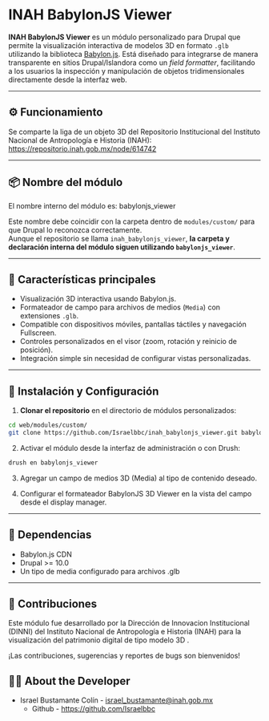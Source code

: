 # INAH BabylonJS Viewer

**INAH BabylonJS Viewer** es un módulo personalizado para Drupal que permite la visualización interactiva de modelos 3D en formato `.glb` utilizando la biblioteca [Babylon.js](https://www.babylonjs.com/). Está diseñado para integrarse de manera transparente en sitios Drupal/Islandora como un *field formatter*, facilitando a los usuarios la inspección y manipulación de objetos tridimensionales directamente desde la interfaz web.

---

## ⚙️ Funcionamiento

Se comparte la liga de un objeto 3D del Repositorio Institucional del Instituto Nacional de Antropología e Historia (INAH):
	https://repositorio.inah.gob.mx/node/614742

---

## 📦 Nombre del módulo

El nombre interno del módulo es: babylonjs_viewer 

Este nombre debe coincidir con la carpeta dentro de `modules/custom/` para que Drupal lo reconozca correctamente.  
Aunque el repositorio se llama `inah_babylonjs_viewer`, **la carpeta y declaración interna del módulo siguen utilizando `babylonjs_viewer`**.

---

## 🧩 Características principales

- Visualización 3D interactiva usando Babylon.js.
- Formateador de campo para archivos de medios (`Media`) con extensiones `.glb`.
- Compatible con dispositivos móviles, pantallas táctiles y navegación Fullscreen.
- Controles personalizados en el visor (zoom, rotación y reinicio de posición).
- Integración simple sin necesidad de configurar vistas personalizadas.

---

## 🚀 Instalación y Configuración

1. **Clonar el repositorio** en el directorio de módulos personalizados:

```bash
cd web/modules/custom/
git clone https://github.com/Israelbbc/inah_babylonjs_viewer.git babylonjs_viewer
```

2. Activar el módulo desde la interfaz de administración o con Drush:
```bash
drush en babylonjs_viewer
```
3. Agregar un campo de medios 3D (Media) al tipo de contenido deseado.

4. Configurar el formateador BabylonJS 3D Viewer en la vista del campo desde el display manager.

---

## 🔗 Dependencias

* Babylon.js CDN
* Drupal >= 10.0
* Un tipo de media configurado para archivos .glb

---

## 👥 Contribuciones

Este módulo fue desarrollado por la Dirección de Innovacion Institucional (DINNI) del Instituto Nacional de Antropología e Historia (INAH) para la visualización del patrimonio digital de tipo modelo 3D .

¡Las contribuciones, sugerencias y reportes de bugs son bienvenidos!

## 👨‍💻 About the Developer

* Israel Bustamante Colín - israel_bustamante@inah.gob.mx
	* Github - https://github.com/Israelbbc
